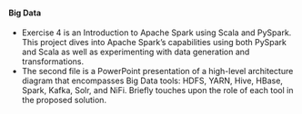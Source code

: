 #### Big Data 
* Exercise 4 is an Introduction to Apache Spark using Scala and PySpark. This project dives into Apache Spark’s capabilities using both PySpark and Scala as well as experimenting with data generation and transformations.
* The second file is a PowerPoint presentation of a high-level architecture diagram that encompasses Big Data tools: HDFS, YARN, Hive, HBase, Spark, Kafka, Solr, and NiFi. Briefly touches upon the role of each tool in the proposed solution.

